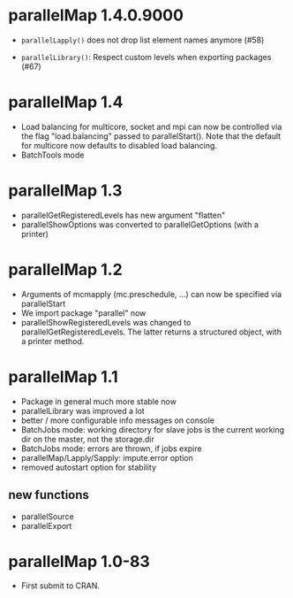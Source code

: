 # parallelMap 1.4.0.9000

- `parallelLapply()` does not drop list element names anymore (#58)

- `parallelLibrary()`: Respect custom levels when exporting packages (#67) 

# parallelMap 1.4

- Load balancing for multicore, socket and mpi can now be controlled via the flag
  "load.balancing" passed to parallelStart().
  Note that the default for multicore now defaults to disabled load balancing.
- BatchTools mode

# parallelMap 1.3

- parallelGetRegisteredLevels has new argument "flatten"
- parallelShowOptions was converted to parallelGetOptions (with a printer)

# parallelMap 1.2

- Arguments of mcmapply (mc.preschedule, ...) can now be specified via parallelStart
- We import package "parallel" now
- parallelShowRegisteredLevels was changed to parallelGetRegisteredLevels.
  The latter returns a structured object, with a printer method.

# parallelMap 1.1

- Package in general much more stable now
- parallelLibrary was improved a lot
- better / more configurable info messages on console
- BatchJobs mode: working directory for slave jobs is the current working dir on the master,
  not the storage.dir
- BatchJobs mode: errors are thrown, if jobs expire
- parallelMap/Lapply/Sapply: impute.error option
- removed autostart option for stability

## new functions

- parallelSource
- parallelExport

# parallelMap 1.0-83

- First submit to CRAN.

